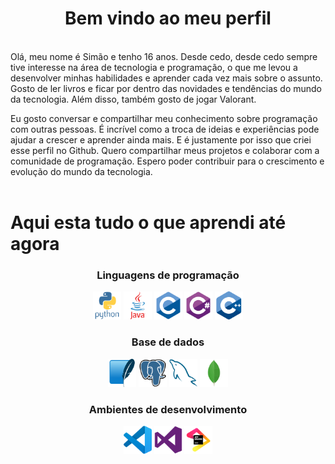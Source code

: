 <h1 align="center"> Bem vindo ao meu perfil </h1>

<br>
Olá, meu nome é Simão e tenho 16 anos. Desde cedo, desde cedo sempre tive interesse na área de tecnologia e programação, o que me levou a desenvolver minhas habilidades e aprender cada vez mais sobre o assunto. Gosto de ler livros e ficar por dentro das novidades e tendências do mundo da tecnologia. Além disso, também gosto de jogar Valorant.

Eu gosto conversar e compartilhar meu conhecimento sobre programação com outras pessoas. É incrível como a troca de ideias e experiências pode ajudar a crescer e aprender ainda mais. E é justamente por isso que criei esse perfil no Github. Quero compartilhar meus projetos e colaborar com a comunidade de programação. Espero poder contribuir para o crescimento e evolução do mundo da tecnologia.
<br><br>

# Aqui esta tudo o que aprendi até agora

<p align="center">
  
  <h3 align="center"> Linguagens de programação </h3>
  <p align="center">
    <img src="https://raw.githubusercontent.com/devicons/devicon/master/icons/python/python-original-wordmark.svg" alt="python" width="45" height="45" />
    <img src="https://github.com/devicons/devicon/blob/master/icons/java/java-original-wordmark.svg" alt="java" width="45" height="45" />
    <img src="https://github.com/devicons/devicon/blob/master/icons/c/c-original.svg" alt="c" width="45" height="45" />
    <img src="https://github.com/devicons/devicon/blob/master/icons/csharp/csharp-original.svg" alt="csharp" width="45" height="45" />
    <img src="https://github.com/devicons/devicon/blob/master/icons/cplusplus/cplusplus-original.svg" alt="cpp" width="45" height="45" />
  </p>

  <h3 align="center"> Base de dados </h3>
  <p align="center">
    <img src="https://github.com/devicons/devicon/blob/master/icons/sqlite/sqlite-original.svg" alt="sqlite" width="45" height="45" />
    <img src="https://github.com/devicons/devicon/blob/master/icons/postgresql/postgresql-original.svg" alt="postgresql" width="45" height="45" />
    <img src="https://github.com/devicons/devicon/blob/master/icons/mysql/mysql-original.svg" alt="mysql" width="45" height="45" />
    <img src="https://raw.githubusercontent.com/devicons/devicon/master/icons/mongodb/mongodb-original.svg" alt="mongodb" width="45" height="45" />
  </p>

  <h3 align="center"> Ambientes de desenvolvimento </h3>
  <p align="center">
    <img src="https://github.com/devicons/devicon/blob/master/icons/vscode/vscode-original.svg" alt="vscode" width="45" height="45" />
    <img src="https://github.com/devicons/devicon/blob/master/icons/visualstudio/visualstudio-plain.svg" alt="visualstudio" width="45" height="45" />
    <img src="https://github.com/devicons/devicon/blob/master/icons/jetbrains/jetbrains-original.svg" alt="jetbrains" width="45" height="45" />
  </p>
</p>
